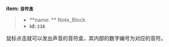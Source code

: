<!-- BEGIN_AUTOGEN: do NOT edit in this block -->

**item: `音符盒`**

> * **name: ** Note_Block
> * **id: `216`**

<!-- END_AUTOGEN-->
鼠标点击就可以发出声音的音符盒，其内部的数字编号为对应的音符。